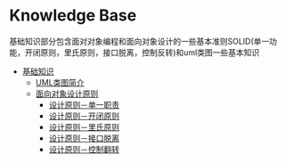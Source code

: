 # Knowledge Base

基础知识部分包含面对对象编程和面向对象设计的一些基本准则SOLID(单一功能，开闭原则，里氏原则，接口脱离，控制反转)和uml类图一些基本知识

* [基础知识](README.md)
    * [UML类图简介](uml.md)
    * [面向对象设计原则]() 
        * [设计原则－单一职责](single.md)
        * [设计原则－开闭原则]()
        * [设计原则－里氏原则]()
        * [设计原则－接口脱离]()
        * [设计原则－控制翻转]()

